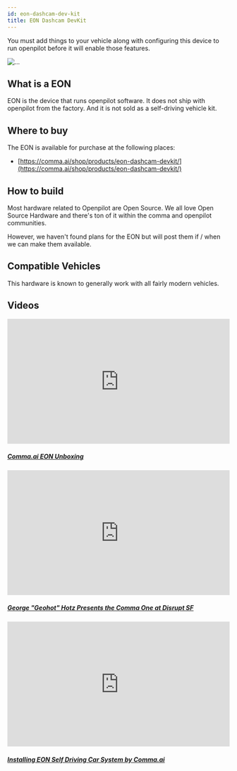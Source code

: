 ```yaml
---
id: eon-dashcam-dev-kit
title: EON Dashcam DevKit
---
```


You must add things to your vehicle along with configuring this device to run openpilot before it will enable those features.

<div class="image-wrap m-3 col-sm-5">
<img src="https://dl.airtable.com/Um6cVWiSBsFU8PpX1HaA_image.png" class="rounded img-fluid img-thumbnail" alt="...">
</div>

## What is a EON
EON is the device that runs openpilot software.  It does not ship with openpilot from the factory.  And it is not sold as a self-driving vehicle kit.


## Where to buy

The EON is available for purchase at the following places:

* [https://comma.ai/shop/products/eon-dashcam-devkit/](https://comma.ai/shop/products/eon-dashcam-devkit/)


## How to build

Most hardware related to Openpilot are Open Source.
We all love Open Source Hardware and there's ton of it within the comma and openpilot communities.

However, we haven't found plans for the EON but will post them if / when we can make them available.

## Compatible Vehicles

This hardware is known to generally work with all fairly modern vehicles.



## Videos

<div class="card-deck">
<div class="card">
<div class="card-image">
<div class="embed-responsive embed-responsive-16by9">
<div style="left: 0; width: 100%; height: 0; position: relative; padding-bottom: 56.2493%;"><iframe src="https://www.youtube.com/embed/WfGNIcFLRIE?rel=0&amp;showinfo=0" style="border: 0; top: 0; left: 0; width: 100%; height: 100%; position: absolute;" allowfullscreen scrolling="no"></iframe></div>
</div>
</div>
<div class="card-body">
<h5 class="card-title"><a href="https://www.youtube.com/watch?v&#x3D;WfGNIcFLRIE" target="_blank">Comma.ai EON Unboxing</a></h5>

</div>
</div>
<div class="card">
<div class="card-image">
<div class="embed-responsive embed-responsive-16by9">
<div style="left: 0; width: 100%; height: 0; position: relative; padding-bottom: 56.2493%;"><iframe src="https://www.youtube.com/embed/AerjS7PTNYs?rel=0&amp;showinfo=0" style="border: 0; top: 0; left: 0; width: 100%; height: 100%; position: absolute;" allowfullscreen scrolling="no"></iframe></div>
</div>
</div>
<div class="card-body">
<h5 class="card-title"><a href="https://www.youtube.com/watch?v&#x3D;AerjS7PTNYs" target="_blank">George &quot;Geohot&quot; Hotz Presents the Comma One at Disrupt SF</a></h5>

</div>
</div>
<div class="card">
<div class="card-image">
<div class="embed-responsive embed-responsive-16by9">
<div style="left: 0; width: 100%; height: 0; position: relative; padding-bottom: 56.2493%;"><iframe src="https://www.youtube.com/embed/Z5VY5FzgNt4?rel=0&amp;showinfo=0" style="border: 0; top: 0; left: 0; width: 100%; height: 100%; position: absolute;" allowfullscreen scrolling="no"></iframe></div>
</div>
</div>
<div class="card-body">
<h5 class="card-title"><a href="https://www.youtube.com/watch?v&#x3D;Z5VY5FzgNt4" target="_blank">Installing EON Self Driving Car System by Comma.ai</a></h5>

</div>
</div>
</div>
      